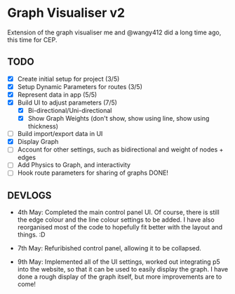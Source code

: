 # **Graph Visualiser v2**

Extension of the graph visualiser me and @wangy412 did a long time ago, this time for CEP.

## **TODO**

-   [x] Create initial setup for project (3/5)
-   [x] Setup Dynamic Parameters for routes (3/5)
-   [x] Represent data in app (5/5)
-   [x] Build UI to adjust parameters (7/5)
    -   [x] Bi-directional/Uni-directional
    -   [x] Show Graph Weights (don't show, show using line, show using thickness)
-   [ ] Build import/export data in UI
-   [x] Display Graph
-   [ ] Account for other settings, such as bidirectional and weight of nodes + edges
-   [ ] Add Physics to Graph, and interactivity
-   [ ] Hook route parameters for sharing of graphs
        DONE!

## **DEVLOGS**

-   4th May: Completed the main control panel UI. Of course, there is still the edge colour and the line colour settings to be added. I have also reorganised most of the code to hopefully fit better with the layout and things. :D

-   7th May: Refuribished control panel, allowing it to be collapsed.

-   9th May: Implemented all of the UI settings, worked out integrating p5 into the website, so that it can be used to easily display the graph. I have done a rough display of the graph itself, but more improvements are to come!
